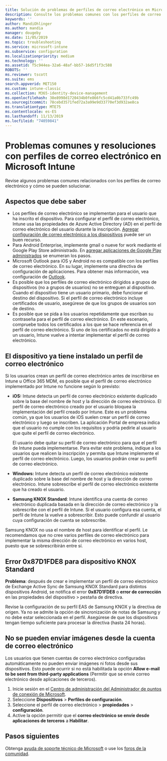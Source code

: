 ```yaml
---
title: Solución de problemas de perfiles de correo electrónico en Microsoft Intune - Azure | Microsoft Docs
description: Consulte los problemas comunes con los perfiles de correo electrónico en Microsoft Intune y sus soluciones, incluidos los perfiles de correo electrónico duplicados y errores en dispositivos Samsung KNOX Standard con Android.
keywords: ''
author: MandiOhlinger
ms.author: mandia
manager: dougeby
ms.date: 11/05/2019
ms.topic: troubleshooting
ms.service: microsoft-intune
ms.subservice: configuration
ms.localizationpriority: medium
ms.technology: ''
ms.assetid: f5c944ea-32a6-48af-bb57-16d5f1f3c588
ROBOTS: ''
ms.reviewer: tscott
ms.suite: ems
search.appverid: MET150
ms.custom: intune-classic
ms.collection: M365-identity-device-management
ms.openlocfilehash: 38e8998d1720434b0fe866fc5cd41a0b733fc49b
ms.sourcegitcommit: 78cebd3571fed72a3a99e9d33770ef3d932ae8ca
ms.translationtype: MTE75
ms.contentlocale: es-ES
ms.lasthandoff: 11/13/2019
ms.locfileid: "74059841"
---
```

# <a name="common-issues-and-resolutions-with-email-profiles-in-microsoft-intune"></a>Problemas comunes y resoluciones con perfiles de correo electrónico en Microsoft Intune

Revise algunos problemas comunes relacionados con los perfiles de correo electrónico y cómo se pueden solucionar.

## <a name="what-you-need-to-know"></a>Aspectos que debe saber

- Los perfiles de correo electrónico se implementan para el usuario que ha inscrito el dispositivo. Para configurar el perfil de correo electrónico, Intune usa las propiedades de Azure Active Directory (AD) en el perfil de correo electrónico del usuario durante la inscripción. [Agregar configuración de correo electrónico a los dispositivos](email-settings-configure.md) puede ser un buen recurso.
- Para Android Enterprise, implemente gmail o nueve for work mediante el Google Play Store administrado. En [agregar aplicaciones de Google Play administrados](../apps/apps-add-android-for-work.md) se enumeran los pasos.
- Microsoft Outlook para iOS y Android no es compatible con los perfiles de correo electrónico. En su lugar, implemente una directiva de configuración de aplicaciones. Para obtener más información, vea configuración de [Outlook](../apps/app-configuration-policies-outlook.md).
- Es posible que los perfiles de correo electrónico dirigidos a grupos de dispositivos (no a grupos de usuarios) no se entreguen al dispositivo. Cuando el dispositivo tiene un usuario primario, debe funcionar el destino del dispositivo. Si el perfil de correo electrónico incluye certificados de usuario, asegúrese de que los grupos de usuarios son de destino.
- Es posible que se pida a los usuarios repetidamente que escriban su contraseña para el perfil de correo electrónico. En este escenario, compruebe todos los certificados a los que se hace referencia en el perfil de correo electrónico. Si uno de los certificados no está dirigido a un usuario, Intune vuelve a intentar implementar el perfil de correo electrónico.

## <a name="device-already-has-an-email-profile-installed"></a>El dispositivo ya tiene instalado un perfil de correo electrónico

Si los usuarios crean un perfil de correo electrónico antes de inscribirse en Intune u Office 365 MDM, es posible que el perfil de correo electrónico implementado por Intune no funcione según lo previsto:

- **iOS:** Intune detecta un perfil de correo electrónico existente duplicado sobre la base del nombre de host y la dirección de correo electrónico. El perfil de correo electrónico creado por el usuario bloquea la implementación del perfil creado por Intune. Este es un problema común, ya que los usuarios de iOS suelen crear un perfil de correo electrónico y luego se inscriben. La aplicación Portal de empresa indica que el usuario no cumple con los requisitos y podría pedirle al usuario que quite el perfil de correo electrónico.

  El usuario debe quitar su perfil de correo electrónico para que el perfil de Intune pueda implementarse. Para evitar este problema, indique a los usuarios que realicen la inscripción y permita que Intune implemente el perfil de correo electrónico. Luego, los usuarios podrán crear su perfil de correo electrónico.

- **Windows:** Intune detecta un perfil de correo electrónico existente duplicado sobre la base del nombre de host y la dirección de correo electrónico. Intune sobrescribe el perfil de correo electrónico existente que ha creado el usuario.

- **Samsung KNOX Standard**: Intune identifica una cuenta de correo electrónico duplicada basada en la dirección de correo electrónico y la sobrescribe con el perfil de Intune. Si el usuario configura esa cuenta, el perfil de Intune la vuelve a sobrescribir. Esto puede confundir al usuario cuya configuración de cuenta se sobrescribe.

Samsung KNOX no usa el nombre de host para identificar el perfil. Le recomendamos que no cree varios perfiles de correo electrónico para implementar la misma dirección de correo electrónico en varios host, puesto que se sobrescribirán entre sí.

## <a name="error-0x87d1fde8-for-knox-standard-device"></a>Error 0x87D1FDE8 para dispositivo KNOX Standard

**Problema**: después de crear e implementar un perfil de correo electrónico de Exchange Active Sync de Samsung KNOX Standard para distintos dispositivos Android, se notifica el error **0x87D1FDE8** o **error de corrección** en las propiedades del dispositivo > pestaña de directiva.

Revise la configuración de su perfil EAS de Samsung KNOX y la directiva de origen. Ya no se admite la opción de sincronización de notas de Samsung y no debe estar seleccionada en el perfil. Asegúrese de que los dispositivos tengan tiempo suficiente para procesar la directiva (hasta 24 horas).

## <a name="unable-to-send-images-from--email-account"></a>No se pueden enviar imágenes desde la cuenta de correo electrónico

Los usuarios que tienen cuentas de correo electrónico configuradas automáticamente no pueden enviar imágenes ni fotos desde sus dispositivos. Esto puede ocurrir si no está habilitada la opción **Allow e-mail to be sent from third-party applications** (Permitir que se envíe correo electrónico desde aplicaciones de terceros).

1. Inicie sesión en el [Centro de administración del Administrador de puntos de conexión de Microsoft](https://go.microsoft.com/fwlink/?linkid=2109431).
2. Seleccione **Dispositivos** > **Perfiles de configuración**.
3. Seleccione el perfil de correo electrónico > **propiedades**  > **configuración**.
4. Active la opción permitir que el **correo electrónico se envíe desde aplicaciones de terceros** a **Habilitar**.

## <a name="next-steps"></a>Pasos siguientes

Obtenga [ayuda de soporte técnico de Microsoft](../fundamentals/get-support.md) o use los [foros de la comunidad](https://social.technet.microsoft.com/Forums/en-US/home?category=microsoftintune).
